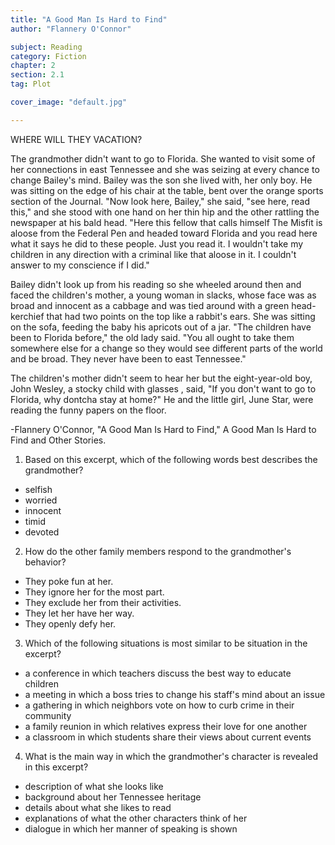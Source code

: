 ```yaml
---
title: "A Good Man Is Hard to Find"
author: "Flannery O'Connor"

subject: Reading
category: Fiction
chapter: 2
section: 2.1
tag: Plot

cover_image: "default.jpg"

---
```

WHERE WILL THEY VACATION?

The grandmother didn't want to go to Florida. She wanted to visit some of her connections in east Tennessee and she was seizing at every chance to change Bailey's mind. Bailey was the son she lived with, her only boy. He was sitting on the edge of his chair at the table, bent over the orange sports section of the Journal. "Now look here, Bailey," she said, "see here, read this," and she stood with one hand on her thin hip and the other rattling the newspaper at his bald head. "Here this fellow that calls himself The Misfit is aloose from the Federal Pen and headed toward Florida and you read here what it says he did to these people. Just you read it. I wouldn't take my children in any direction with a criminal like that aloose in it. I couldn't answer to my conscience if I did."

Bailey didn't look up from his reading so she wheeled around then and faced the children's mother, a young woman in slacks, whose face was as broad and innocent as a cabbage and was tied around with a green head-kerchief that had two points on the top like a rabbit's ears. She was sitting on the sofa, feeding the baby his apricots out of a jar. "The children have been to Florida before," the old lady said. "You all ought to take them somewhere else for a change so they would see different parts of the world and be broad. They never have been to east Tennessee."

The children's mother didn't seem to hear her but the eight-year-old boy, John Wesley, a stocky child with glasses , said, "If you don't want to go to Florida, why dontcha stay at home?" He and the little girl, June Star, were reading the funny papers on the floor.

-Flannery O'Connor, "A Good Man Is Hard to Find,"
A Good Man Is Hard to Find and Other Stories.

  1.  Based on this excerpt, which of the following words best describes the grandmother?

  * selfish
  * worried
  * innocent
  * timid
  * devoted

  2.  How do the other family members respond to the grandmother's behavior?

  * They poke fun at her.
  * They ignore her for the most part.
  * They exclude her from their activities.
  * They let her have her way.
  * They openly defy her.

  3.  Which of the following situations is most similar to be situation in the excerpt?

  * a conference in which teachers discuss the best way to educate children
  * a meeting in which a boss tries to change his staff's mind about an issue
  * a gathering in which neighbors vote on how to curb crime in their community
  * a family reunion in which relatives express their love for one another
  * a classroom in which students share their views about current events

  4.  What is the main way in which the grandmother's character is revealed in this excerpt?

  * description of what she looks like
  * background about her Tennessee heritage
  * details about what she likes to read
  * explanations of what the other characters think of her
  * dialogue in which her manner of speaking is shown
